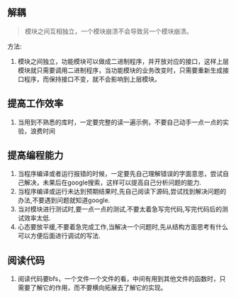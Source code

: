 ## 解耦

> 模块之间互相独立，一个模块崩溃不会导致另一个模块崩溃。

方法: 
1. 模块之间独立，功能模块可以做成二进制程序，并开放对应的接口，这样上层模块就只需要调用二进制程序，当功能模块的业务改变时，只需要重新生成接口程序，而保持接口不变，就不会影响到上层模块。

## 提高工作效率
1. 当用到不熟悉的库时，一定要完整的读一遍示例，不要自己动手一点一点的实验，浪费时间

## 提高编程能力
1. 当程序编译或者运行报错的时候，一定要先自己理解错误的字面意思，尝试自己解决，未果后在google搜索，这样可以提高自己分析问题的能力.
2. 当程序编译或运行未达到预期结果时,先自己阅读下源码,尝试找到解决问题的办法,不要遇到问题就知道google.
3. 当对模块进行测试时,要一点一点的测试,不要太着急写完代码,写完代码后的测试效率太低.
4. 心态要放平缓,不要着急完成工作,当解决一个问题时,先从结构方面思考有什么可以方便后面进行调试的写法.

## 阅读代码
1. 阅读代码要bfs，一个文件一个文件的看，中间有用到其他文件的函数时，只需要了解它的作用，而不要横向拓展去了解它的实现。